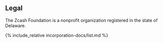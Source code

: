 <h2 id="legal">Legal</h2>

The Zcash Foundation is a nonprofit organization registered in the state of Delaware.

{% include_relative incorporation-docs/list.md %}
